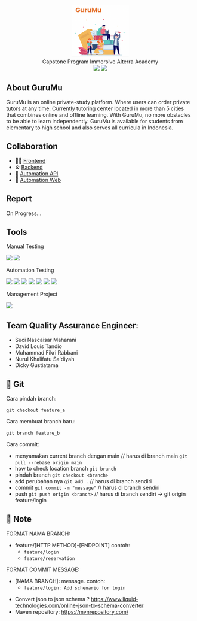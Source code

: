 <div align="center">
<img width="30%" src="./images/GuruMu.png"><br/>
Capstone Program Immersive Alterra Academy <br/>
<a href="https://docs.google.com/spreadsheets/d/1Kg8dDKjBzhwlkfl451ZoAEAidEMkXQqVzcSYILJjGOI/edit#gid=1600377082" target="blank"><img src="https://img.shields.io/badge/-Test%20Scenario-181717?style=for-the-badge&logo=microsoft-excel&color=f09559&logoColor=white" /></a>
<a href="https://guru-mu.vercel.app/" target="blank"><img src="https://img.shields.io/badge/-Website%20GuruMu-181717?style=for-the-badge&logo=www&color=f09559&logoColor=white" /></a>
    
</div>
    
## About GuruMu
GuruMu is an online private-study platform. Where users can order private tutors at any time. 
Currently tutoring center located in more than 5 cities that combines online and offline learning.
With GuruMu, no more obstacles to be able to learn independently. 
GuruMu is available for students from elementary to high school and also serves all curricula in Indonesia.
  
## Collaboration
- 👨‍💻 [Frontend](https://github.com/ALTA-Gurumu/Frontend)
- ⚙  [Backend](https://github.com/ALTA-Gurumu/Backend)
- 🔎 [Automation API](https://github.com/ALTA-Gurumu/QE-API)
- 🔎 [Automation Web](https://github.com/ALTA-Gurumu/QE-Web)

## Report
On Progress...

## Tools
<div>
<p>Manual Testing</p>
      <a><img src="https://img.shields.io/badge/-Google%20Chrome-181717?style=for-the-badge&logo=GoogleChrome&color=f09559&logoColor=white"></a>
      <img src="https://img.shields.io/badge/-Postman-181717?style=for-the-badge&logo=postman&color=f09559&logoColor=white">
      <p>Automation Testing</p>
      <img src="https://img.shields.io/badge/-java-181717?style=for-the-badge&logo=java&color=f09559">
      <img src="https://img.shields.io/badge/-Apache%20Maven-181717?style=for-the-badge&logo=Apache%20Maven&color=f09559&logoColor=white">
      <img src="https://img.shields.io/badge/-cucumber-181717?style=for-the-badge&logo=cucumber&color=f09559&logoColor=white">
      <img src="https://img.shields.io/badge/-Selenium-181717?style=for-the-badge&logo=Selenium&color=f09559&logoColor=white">
      <img src="https://img.shields.io/badge/-serenitybdd-181717?style=for-the-badge&logo=serenitybdd&color=f09559&logoColor=white">
      <img src="https://img.shields.io/badge/-IntelliJIDEA-181717?style=for-the-badge&logo=intellij-idea&color=f09559">
      <img src="https://img.shields.io/badge/-Gherkin-181717?style=for-the-badge&logo=gherkin&color=f09559">
      <p>Management Project</p>
      <img src="https://img.shields.io/badge/-GitHub-181717?style=for-the-badge&logo=github&color=f09559">
</div>


## Team Quality Assurance Engineer:
* Suci Nascaisar Maharani
* David Louis Tandio
* Muhammad Fikri Rabbani
* Nurul Khalifatu Sa'diyah
* Dicky Gustiatama


## 🔗 Git

Cara pindah branch:
```
git checkout feature_a
```

Cara membuat branch baru:
```
git branch feature_b
```


Cara commit:
- menyamakan current branch dengan main // harus di branch main
  `git pull --rebase origin main`
- how to check location branch
  `git branch`
- pindah branch
  `git checkout <branch> `
- add perubahan nya
  `git add .` // harus di branch sendiri
- commit
  `git commit -m "message"` // harus di branch sendiri
- push
  `git push origin <branch>` // harus di branch sendiri -> git origin feature/login

## :bookmark: Note
FORMAT NAMA BRANCH:

- feature/[HTTP METHOD]-[ENDPOINT] contoh:
    - `feature/login`
    - `feature/reservation`

FORMAT COMMIT MESSAGE:
- [NAMA BRANCH]: message. contoh:
    - `feature/login: Add schenario for login` 


* Convert json to json schema ? https://www.liquid-technologies.com/online-json-to-schema-converter
* Maven repository: https://mvnrepository.com/



 
